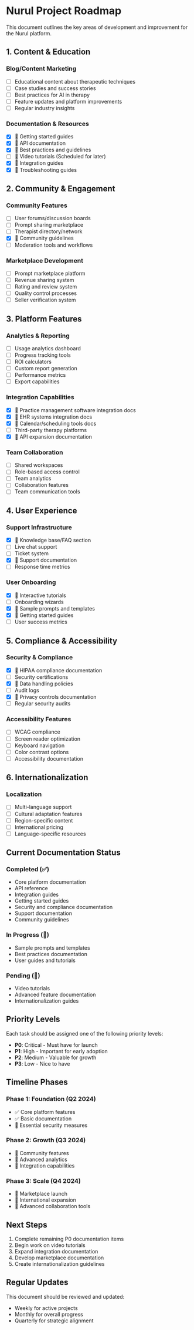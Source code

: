 # Nurul Project Roadmap

This document outlines the key areas of development and improvement for the Nurul platform.

## 1. Content & Education

### Blog/Content Marketing
- [ ] Educational content about therapeutic techniques
- [ ] Case studies and success stories
- [ ] Best practices for AI in therapy
- [ ] Feature updates and platform improvements
- [ ] Regular industry insights

### Documentation & Resources
- [x] 🚀 Getting started guides
- [x] 🚀 API documentation
- [x] 🚀 Best practices and guidelines
- [ ] 📅 Video tutorials (Scheduled for later)
- [x] 🚀 Integration guides
- [x] 🚀 Troubleshooting guides

## 2. Community & Engagement

### Community Features
- [ ] User forums/discussion boards
- [ ] Prompt sharing marketplace
- [ ] Therapist directory/network
- [x] 🚀 Community guidelines
- [ ] Moderation tools and workflows

### Marketplace Development
- [ ] Prompt marketplace platform
- [ ] Revenue sharing system
- [ ] Rating and review system
- [ ] Quality control processes
- [ ] Seller verification system

## 3. Platform Features

### Analytics & Reporting
- [ ] Usage analytics dashboard
- [ ] Progress tracking tools
- [ ] ROI calculators
- [ ] Custom report generation
- [ ] Performance metrics
- [ ] Export capabilities

### Integration Capabilities
- [x] 🚀 Practice management software integration docs
- [x] 🚀 EHR systems integration docs
- [x] 🚀 Calendar/scheduling tools docs
- [ ] Third-party therapy platforms
- [x] 🚀 API expansion documentation

### Team Collaboration
- [ ] Shared workspaces
- [ ] Role-based access control
- [ ] Team analytics
- [ ] Collaboration features
- [ ] Team communication tools

## 4. User Experience

### Support Infrastructure
- [x] 🚀 Knowledge base/FAQ section
- [ ] Live chat support
- [ ] Ticket system
- [x] 🚀 Support documentation
- [ ] Response time metrics

### User Onboarding
- [x] 🚀 Interactive tutorials
- [ ] Onboarding wizards
- [x] 🚀 Sample prompts and templates
- [x] 🚀 Getting started guides
- [ ] User success metrics

## 5. Compliance & Accessibility

### Security & Compliance
- [x] 🚀 HIPAA compliance documentation
- [ ] Security certifications
- [x] 🚀 Data handling policies
- [ ] Audit logs
- [x] 🚀 Privacy controls documentation
- [ ] Regular security audits

### Accessibility Features
- [ ] WCAG compliance
- [ ] Screen reader optimization
- [ ] Keyboard navigation
- [ ] Color contrast options
- [ ] Accessibility documentation

## 6. Internationalization

### Localization
- [ ] Multi-language support
- [ ] Cultural adaptation features
- [ ] Region-specific content
- [ ] International pricing
- [ ] Language-specific resources

## Current Documentation Status

### Completed (✅)
- Core platform documentation
- API reference
- Integration guides
- Getting started guides
- Security and compliance documentation
- Support documentation
- Community guidelines

### In Progress (🚀)
- Sample prompts and templates
- Best practices documentation
- User guides and tutorials

### Pending (📅)
- Video tutorials
- Advanced feature documentation
- Internationalization guides

## Priority Levels

Each task should be assigned one of the following priority levels:
- **P0**: Critical - Must have for launch
- **P1**: High - Important for early adoption
- **P2**: Medium - Valuable for growth
- **P3**: Low - Nice to have

## Timeline Phases

### Phase 1: Foundation (Q2 2024)
- ✅ Core platform features
- ✅ Basic documentation
- 🚀 Essential security measures

### Phase 2: Growth (Q3 2024)
- 📅 Community features
- 📅 Advanced analytics
- 🚀 Integration capabilities

### Phase 3: Scale (Q4 2024)
- 📅 Marketplace launch
- 📅 International expansion
- 📅 Advanced collaboration tools

## Next Steps

1. Complete remaining P0 documentation items
2. Begin work on video tutorials
3. Expand integration documentation
4. Develop marketplace documentation
5. Create internationalization guidelines

## Regular Updates

This document should be reviewed and updated:
- Weekly for active projects
- Monthly for overall progress
- Quarterly for strategic alignment 